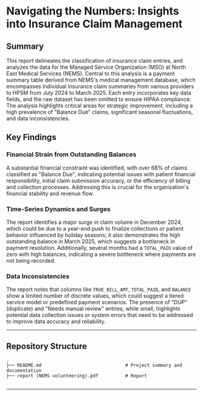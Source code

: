 # Navigating the Numbers: Insights into Insurance Claim Management

## Summary

This report delineates the classification of insurance claim entries, and analyzes the data for the Managed Service Organization (MSO) at North East Medical Services (NEMS). Central to this analysis is a payment summary table derived from NEMS's medical management database, which encompasses individual insurance claim summaries from various providers to HPSM from July 2024 to March 2025. Each entry incorporates key data fields, and the raw dataset has been omitted to ensure HIPAA compliance. The analysis highlights critical areas for strategic improvement, including a high prevalence of "Balance Due" claims, significant seasonal fluctuations, and data inconsistencies.

## Key Findings
### Financial Strain from Outstanding Balances
A substantial financial constraint was identified, with over 68% of claims classified as "Balance Due", indicating potential issues with patient financial responsibility, initial claim submission accuracy, or the efficiency of billing and collection processes. Addressing this is crucial for the organization's financial stability and revenue flow.

### Time-Series Dynamics and Surges
The report identifies a major surge in claim volume in December 2024, which could be due to a year-end push to finalize collections or patient behavior influenced by holiday seasons; it also demonstrates the high outstanding balance in March 2025, which suggests a bottleneck in payment resolution. Additionally, several months had a ```TOTAL_PAID``` value of zero with high balances, indicating a severe bottleneck where payments are not being recorded.

### Data Inconsistencies
The report notes that columns like ```TRUE_BILL_AMT```, ```TOTAL_PAID```, and ```BALANCE``` show a limited number of discrete values, which could suggest a tiered service model or predefined payment scenarios. The presence of "DUP" (duplicate) and "Needs manual review" entries, while small, highlights potential data collection issues or system errors that need to be addressed to improve data accuracy and reliability.

---
## Repository Structure

```
.
├── README.md                               # Project summary and documentation
├── report (NEMS volunteering).pdf          # Report


```

---

